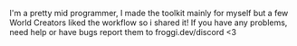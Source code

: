 I'm a pretty mid programmer, I made the toolkit mainly for myself but a few World Creators liked the workflow so i shared it! If you have any problems, need help or have bugs report them to froggi.dev/discord <3
